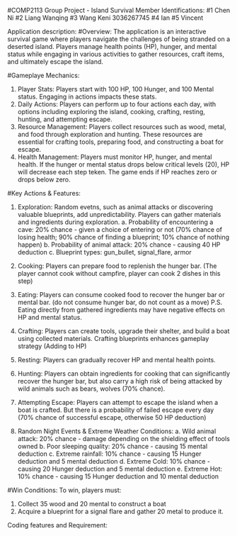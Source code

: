 #COMP2113 Group Project - Island Survival
Member Identifications:
  #1 Chen Ni
  #2 Liang Wanqing
  #3 Wang Keni 3036267745
  #4 Ian
  #5 Vincent

Application description:
  #Overview: The application is an interactive survival game where players navigate the challenges of being stranded on a deserted island. Players manage health points (HP), hunger, and mental status while engaging in various activities to gather resources, craft items, and ultimately escape the island.

  #Gameplaye Mechanics:
  1. Player Stats: Players start with 100 HP, 100 Hunger, and 100 Mental status. Engaging in actions impacts these stats.
  2. Daily Actions: Players can perform up to four actions each day, with options including exploring the island, cooking, crafting, resting, hunting, and attempting escape.
  3. Resource Management: Players collect resources such as wood, metal, and food through exploration and hunting. These resources are essential for crafting tools, preparing food, and constructing a boat for escape.
  4. Health Management: Players must monitor HP, hunger, and mental health. If the hunger or mental status drops below critical levels (20), HP will decrease each step teken. The game ends if HP reaches zero or drops below zero.

  #Key Actions & Features:
  1. Exploration: Random evetns, such as animal attacks or discovering valuable blueprints, add unpredictability. Players can gather materials and ingredients during exploration.
     a. Probability of encountering a cave: 20% chance - given a choice of entering or not (70% chance of losing health; 90% chance of finding a blueprint; 10% chance of nothing happen)
     b. Probability of animal attack: 20% chance - causing 40 HP deduction
     c. Blueprint types: gun_bullet, signal_flare, armor

  3. Cooking: Players can prepare food to replenish the hunger bar. (The player cannot cook without campfire, player can cook 2 dishes in this step)

  4. Eating:  Players can consume cooked food to recover the hunger bar or mental bar. (do not consume hunger bar, do not count as a move) P.S. Eating directly from gathered ingredients may have negative effects on HP and mental status.

  5. Crafting: Players can create tools, upgrade their shelter, and build a boat using collected materials. Crafting blueprints enhances gameplay strategy (Adding to HP)

  6. Resting: Players can gradually recover HP and mental health points.

  7. Hunting: Players can obtain ingredients for cooking that can significantly recover the hunger bar, but also carry a high risk of being attacked by wild animals such as bears, wolves (70% chance).

  8. Attempting Escape: Players can attempt to escape the island when a boat is crafted. But there is a probability of failed escape every day (70% chance of successful escape, otherwise 50 HP deduction)

  9. Random Night Events & Extreme Weather Conditions:
     a. Wild animal attack: 20% chance - damage depending on the shielding effect of tools owned
     b. Poor sleeping quality: 20% chance - causing 15 mental deduction
     c. Extreme rainfall: 10% chance - causing 15 Hunger deduction and 5 mental deduction
     d. Extreme Cold: 10% chance - causing 20 Hunger deduction and 5 mental deduction
     e. Extreme Hot: 10% chance - causing 15 Hunger deduction and 10 mental deduction

  #Win Conditions:
  To win, players must:
  1. Collect 35 wood and 20 mental to construct a boat
  2. Acquire a blueprint for a signal flare and gather 20 metal to produce it.

Coding features and Requirement:

